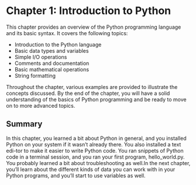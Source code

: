 # Chapter 1: Introduction to Python

This chapter provides an overview of the Python programming language and its basic syntax. It covers the following topics:

- Introduction to the Python language
- Basic data types and variables
- Simple I/O operations
- Comments and documentation
- Basic mathematical operations
- String formatting

Throughout the chapter, various examples are provided to illustrate the concepts discussed. By the end of the chapter, you will have a solid understanding of the basics of Python programming and be ready to move on to more advanced topics.

## Summary
In this chapter, you learned a bit about Python in general, and you installed Python on your system if it wasn’t already there. You also installed a text edi-tor to make it easier to write Python code. You ran snippets of Python code in a terminal session, and you ran your first program, hello_world.py. You probably learned a bit about troubleshooting as well.In the next chapter, you’ll learn about the different kinds of data you can work with in your Python programs, and you’ll start to use variables as well.
